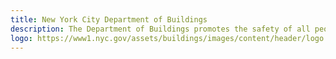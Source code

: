 ```yaml
---
title: New York City Department of Buildings
description: The Department of Buildings promotes the safety of all people that build, work, and live in New York City by regulating the lawful use of over one million buildings and construction sites across the five boroughs.
logo: https://www1.nyc.gov/assets/buildings/images/content/header/logo.png
---
```

